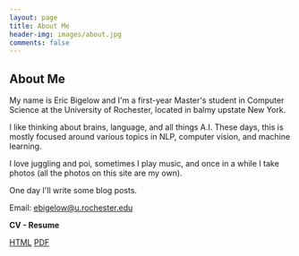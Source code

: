 ```yaml
---
layout: page
title: About Me
header-img: images/about.jpg
comments: false
---
```


## About Me

My name is Eric Bigelow and I'm a first-year Master's student in Computer Science at the University of Rochester, located in balmy upstate New York.

I like thinking about brains, language, and all things A.I. These days, this is mostly focused around various topics in NLP, computer vision, and machine learning.  

I love juggling and poi, sometimes I play music, and once in a while I take photos (all the photos on this site are my own).

One day I'll write some blog posts.



Email: ebigelow@u.rochester.edu



**CV - Resume**

<div markdown="0">
    <a href="{{ site.url }}/CV/" class="btn btn-info">HTML</a>
    <a href="{{ site.url }}/CV/CV.pdf" class="btn btn-success">PDF</a>
</div>


<!-- This website is powered by [LYX Jekyll theme](https://github.com/liuyxpp/liuyxpp.github.io). -->

